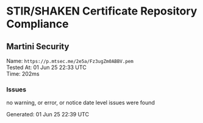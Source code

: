 # STIR/SHAKEN Certificate Repository Compliance

## Martini Security

Name: `https://p.mtsec.me/2e5a/Fz3ugZm0ABBV.pem`\
Tested At: 01 Jun 25 22:33 UTC\
Time: 202ms

### Issues

no warning, or error, or notice date level issues were found

Generated: 01 Jun 25 22:39 UTC